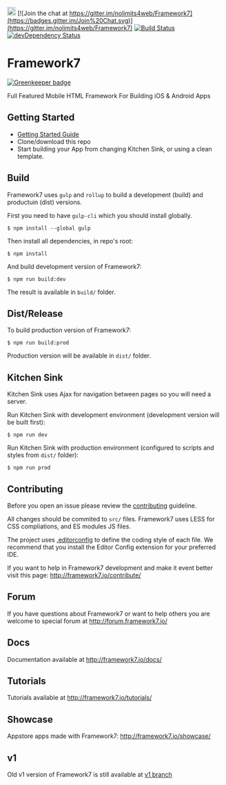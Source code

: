 <a href="https://www.patreon.com/vladimirkharlampidi"><img src="https://cdn.framework7.io/i/support-badge.png" height="20"></a>
[![Join the chat at https://gitter.im/nolimits4web/Framework7](https://badges.gitter.im/Join%20Chat.svg)](https://gitter.im/nolimits4web/Framework7)
[![Build Status](https://travis-ci.org/framework7io/framework7.svg?branch=master)](https://travis-ci.org/framework7io/framework7)
[![devDependency Status](https://david-dm.org/framework7io/framework7/dev-status.svg)](https://david-dm.org/framework7io/framework7#info=devDependencies)

Framework7
==========

[![Greenkeeper badge](https://badges.greenkeeper.io/framework7io/Framework7.svg)](https://greenkeeper.io/)

Full Featured Mobile HTML Framework For Building iOS & Android Apps

## Getting Started
  * [Getting Started Guide](http://www.idangero.us/framework7/get-started/)
  * Clone/download this repo
  * Start building your App from changing Kitchen Sink, or using a clean template.

## Build

Framework7 uses `gulp` and `rollup` to build a development (build) and productuin (dist) versions.

First you need to have `gulp-cli` which you should install globally.

```
$ npm install --global gulp
```

Then install all dependencies, in repo's root:

```
$ npm install
```

And build development version of Framework7:
```
$ npm run build:dev
```

The result is available in `build/` folder.

## Dist/Release

To build production version of Framework7:

```
$ npm run build:prod
```

Production version will be available in `dist/` folder.

## Kitchen Sink

Kitchen Sink uses Ajax for navigation between pages so you will need a server.

Run Kitchen Sink with development environment (development version will be built first):

```
$ npm run dev
```

Run Kitchen Sink with production environment (configured to scripts and styles from `dist/` folder):

```
$ npm run prod
```

## Contributing

Before you open an issue please review the [contributing](https://github.com/framework7io/framework7/blob/master/CONTRIBUTING.md) guideline.

All changes should be commited to `src/` files. Framework7 uses LESS for CSS compliations, and ES modules JS files.

The project uses [.editorconfig](http://editorconfig.org/) to define the coding style of each file. We recommend that you install the Editor Config extension for your preferred IDE.

If you want to help in Framework7 development and make it event better visit this page: http://framework7.io/contribute/

## Forum

If you have questions about Framework7 or want to help others you are welcome to special forum at http://forum.framework7.io/

## Docs

Documentation available at http://framework7.io/docs/

## Tutorials

Tutorials available at http://framework7.io/tutorials/

## Showcase

Appstore apps made with Framework7: http://framework7.io/showcase/

## v1

Old v1 version of Framework7 is still available at [v1 branch](https://github.com/framework7io/Framework7/tree/v1)
